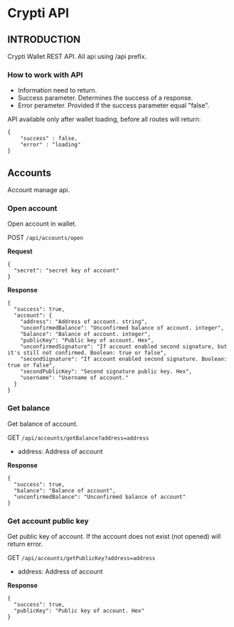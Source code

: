 # Crypti API
## INTRODUCTION
Crypti Wallet REST API. All api using /api prefix.
### How to work with API
- Information need to return.
- Success parameter. Determines the success of a response.
- Error perameter. Provided if the success parameter equal "false".
 
API available only after wallet loading, before all routes will return:
```
{
    "success" : false,
    "error" : "loading"
}
```

## Accounts
Account manage api.

### Open account
Open account in wallet.

POST `/api/accounts/open`

**Request**
```
{
  "secret": "secret key of account"
}
```
**Response**
```
{
  "success": true,
  "account": {
    "address": "Address of account. string",
    "unconfirmedBalance": "Unconfirmed balance of account. integer",
    "balance": "Balance of account. integer",
    "publicKey": "Public key of account. Hex",
    "unconfirmedSignature": "If account enabled second signature, but it's still not confirmed. Boolean: true or false",
    "secondSignature": "If account enabled second signature. Boolean: true or false",
    "secondPublicKey": "Second signature public key. Hex",
    "username": "Username of account."
  }
}
```

### Get balance
Get balance of account.

GET `/api/accounts/getBalance?address=address`

- address: Address of account

**Response**
```
{
  "success": true,
  "balance": "Balance of account",
  "unconfirmedBalance": "Unconfirmed balance of account"
}
```

### Get account public key
Get public key of account. If the account does not exist (not opened) will return error.

GET `/api/accounts/getPublicKey?address=address`

- address: Address of account

**Response**
```
{
  "success": true,
  "publicKey": "Public key of account. Hex"
}
```
